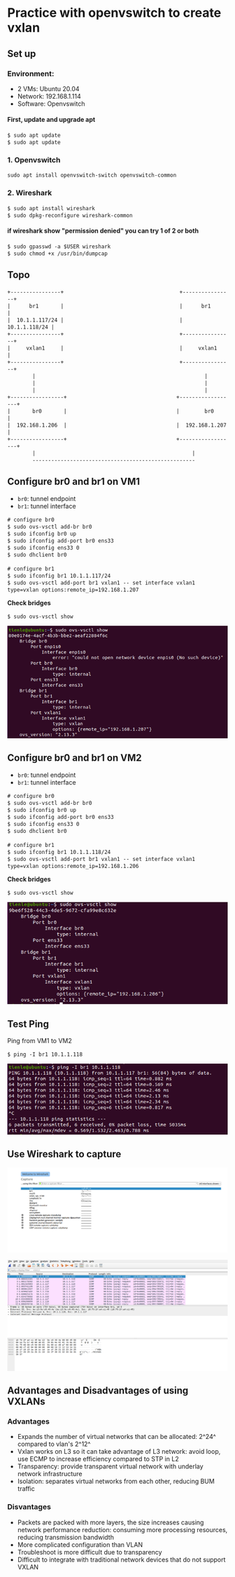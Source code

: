 # Practice with openvswitch to create vxlan

## Set up

### Environment:
- 2 VMs: Ubuntu 20.04
- Network: 192.168.1.114
- Software: Openvswitch

#### First, update and upgrade apt

```shell
$ sudo apt update
$ sudo apt update
```

### 1. Openvswitch

```shell
sudo apt install openvswitch-switch openvswitch-common
```

### 2. Wireshark

```shell
$ sudo apt install wireshark
$ sudo dpkg-reconfigure wireshark-common
```

#### if wireshark show "permission denied" you can try 1 of 2 or both

```shell
$ sudo gpasswd -a $USER wireshark
$ sudo chmod +x /usr/bin/dumpcap
```

## Topo
```
+----------------+                                     +----------------+
|      br1       |                                     |      br1       |
|  10.1.1.117/24 |                                     |  10.1.1.118/24 |
+----------------+                                     +----------------+
|     vxlan1     |                                     |     vxlan1     |
+----------------+                                     +----------------+
        |                                                      |
        |                                                      |
        |                                                      |
+-----------------+                                   +------------------+
|       br0       |                                   |        br0       |
|  192.168.1.206  |                                   |  192.168.1.207   |
+-----------------+                                   +------------------+
        |                                                  |
        ----------------------------------------------------
```

 
## Configure br0 and br1 on VM1

- ```br0```: tunnel endpoint
- ```br1```: tunnel interface


```shell
# configure br0
$ sudo ovs-vsctl add-br br0
$ sudo ifconfig br0 up
$ sudo ifconfig add-port br0 ens33
$ sudo ifconfig ens33 0
$ sudo dhclient br0

# configure br1
$ sudo ifconfig br1 10.1.1.117/24
$ sudo ovs-vsctl add-port br1 vxlan1 -- set interface vxlan1 type=vxlan options:remote_ip=192.168.1.207
```

**Check bridges**

```shell
$ sudo ovs-vsctl show
```

![](image/img4.png)


## Configure br0 and br1 on VM2

- ```br0```: tunnel endpoint
- ```br1```: tunnel interface


```shell
# configure br0
$ sudo ovs-vsctl add-br br0
$ sudo ifconfig br0 up
$ sudo ifconfig add-port br0 ens33
$ sudo ifconfig ens33 0
$ sudo dhclient br0

# configure br1
$ sudo ifconfig br1 10.1.1.118/24
$ sudo ovs-vsctl add-port br1 vxlan1 -- set interface vxlan1 type=vxlan options:remote_ip=192.168.1.206
```

**Check bridges**

```shell
$ sudo ovs-vsctl show
```

![](image/img5.png)

## Test Ping

Ping from VM1 to VM2
```shell
$ ping -I br1 10.1.1.118
```
![](image/img6.png)


## Use Wireshark to capture

![](image/img8.png)

![](image/img7.png)

## Advantages and Disadvantages of using VXLANs

### Advantages

- Expands the number of virtual networks that can be allocated: 2^24^ compared to vlan's 2^12^
- Vxlan works on L3 so it can take advantage of L3 network: avoid loop, use ECMP to increase efficiency compared to STP in L2
- Transparency: provide transparent virtual network with underlay network infrastructure
- Isolation: separates virtual networks from each other, reducing BUM traffic 

### Disvantages

- Packets are packed with more layers, the size increases causing network performance reduction: consuming more processing resources, reducing transmission bandwidth
- More complicated configuration than VLAN
- Troubleshoot is more difficult due to transparency
- Difficult to integrate with traditional network devices that do not support VXLAN 